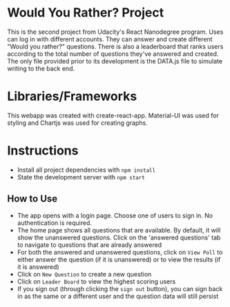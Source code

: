 # Would You Rather? Project

This is the second project from Udacity's React Nanodegree program. Uses can log in with different accounts.  They can answer and create different "Would you rather?" questions. There is also a leaderboard that ranks users according to the total number of questions they've answered and created. The only file provided prior to its development is the DATA.js file to simulate writing to the back end.

# Libraries/Frameworks

This webapp was created with create-react-app. Material-UI was used for styling and Chartjs was used for creating graphs.

# Instructions

* Install all project dependencies with `npm install`
* State the development server with `npm start`

## How to Use

* The app opens with a login page.  Choose one of users to sign in. No authentication is required.
* The home page shows all questions that are available. By default, it will show the unanswered questions. Click on the 'answered questions' tab to navigate to questions that are already answered
* For both the answered and unanswered questions, click on `View Poll` to either answer the question (if it is unanswered) or to view the results (if it is answered)
* Click on `New Question` to create a new question
* Click on `Leader Board` to view the highest scoring users
* If you sign out (through clicking the `sign out` button), you can sign back in as the same or a different user and the question data will still persist
